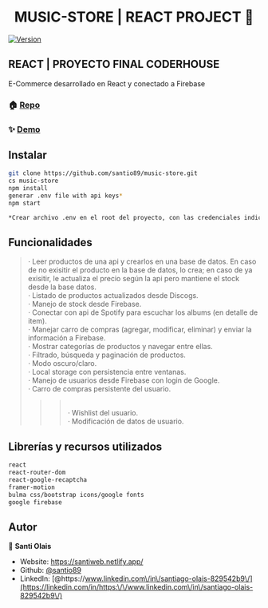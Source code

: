 <h1 align="center">MUSIC-STORE | REACT PROJECT 👋</h1>
<p>
  <a href="https://www.npmjs.com/package/music-store" target="_blank">
    <img alt="Version" src="https://img.shields.io/npm/v/music-store.svg">
  </a>
</p>

<h2>REACT | PROYECTO FINAL CODERHOUSE</h2>
<p>E-Commerce desarrollado en React y conectado a Firebase</p>

### 🏠 [Repo](https://github.com/santio89/music-store)
### ✨ [Demo](https://music-store-firebase.web.app/)

## Instalar

```sh
git clone https://github.com/santio89/music-store.git
cs music-store
npm install
generar .env file with api keys*
npm start

*Crear archivo .env en el root del proyecto, con las credenciales indicadas:
```

## Funcionalidades

>· Leer productos de una api y crearlos en una base de datos. En caso de no exisitir el producto en la base de datos, lo crea; en caso de ya exisitir, le actualiza el precio según la api pero mantiene el stock desde la base datos.
><br/>· Listado de productos actualizados desde Discogs.
><br/>· Manejo de stock desde Firebase.
><br/>· Conectar con api de Spotify para escuchar los albums (en detalle de item).
><br/>· Manejar carro de compras (agregar, modificar, eliminar) y enviar la información a Firebase.
><br/>· Mostrar categorías de productos y navegar entre ellas.
><br/>· Filtrado, búsqueda y paginación de productos.
><br/>· Modo oscuro/claro.
><br/>· Local storage con persistencia entre ventanas.
><br/>· Manejo de usuarios desde Firebase con login de Google.
><br/>· Carro de compras persistente del usuario.
>>><br/>· Wishlist del usuario.
><br/>· Modificación de datos de usuario.


## Librerías y recursos utilizados

```sh
react
react-router-dom
react-google-recaptcha
framer-motion
bulma css/bootstrap icons/google fonts
google firebase
```


## Autor

👤 **Santi Olais**

* Website: https://santiweb.netlify.app/
* Github: [@santio89](https://github.com/santio89)
* LinkedIn: [@https:\/\/www.linkedin.com\/in\/santiago-olais-829542b9\/](https://linkedin.com/in/https:\/\/www.linkedin.com\/in\/santiago-olais-829542b9\/)

